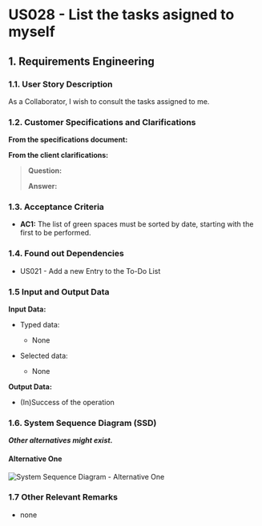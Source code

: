 # US028 - List the tasks asigned to myself


## 1. Requirements Engineering

### 1.1. User Story Description

As a Collaborator, I wish to consult the tasks assigned to me.

### 1.2. Customer Specifications and Clarifications 

**From the specifications document:**

> 
 
**From the client clarifications:**

> **Question:** 
> 
> **Answer:** 


### 1.3. Acceptance Criteria

* **AC1:** The list of green spaces must be sorted by date, starting with the first to be performed.


### 1.4. Found out Dependencies

* US021 - Add a new Entry to the To-Do List

### 1.5 Input and Output Data

**Input Data:**

* Typed data:
    * None
	
* Selected data:
    * None

**Output Data:**

* (In)Success of the operation

### 1.6. System Sequence Diagram (SSD)

**_Other alternatives might exist._**

#### Alternative One

![System Sequence Diagram - Alternative One](svg/us021-system-sequence-diagram-alternative-one.svg)

### 1.7 Other Relevant Remarks

* none